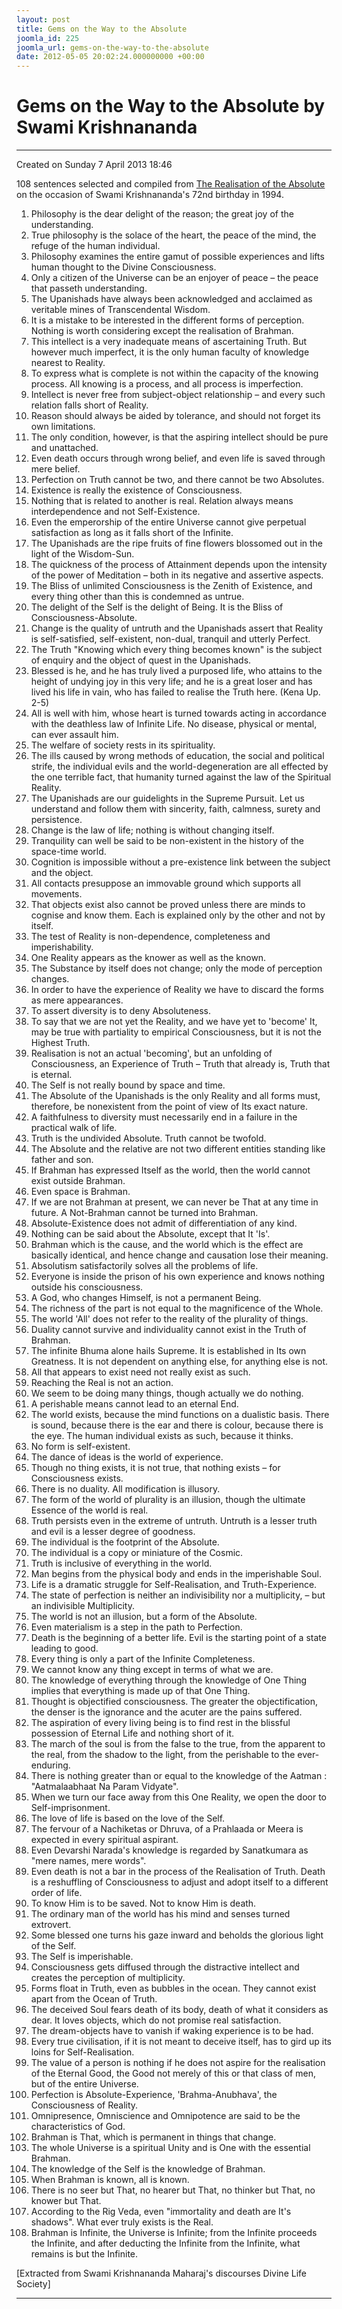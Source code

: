 ```yaml
---
layout: post
title: Gems on the Way to the Absolute
joomla_id: 225
joomla_url: gems-on-the-way-to-the-absolute
date: 2012-05-05 20:02:24.000000000 +00:00
---
```

  

# Gems on the Way to the Absolute by Swami Krishnananda

* * *  


Created on Sunday 7 April 2013 18:46

108 sentences selected and compiled from [The Realisation of the Absolute](http://www.swami-krishnananda.org/realis_0.html) on the occasion of Swami Krishnananda's 72nd birthday in 1994.

1. Philosophy is the dear delight of the reason; the great joy of the understanding.
2. True philosophy is the solace of the heart, the peace of the mind, the refuge of the human individual.
3. Philosophy examines the entire gamut of possible experiences and lifts human thought to the Divine Consciousness. 
4. Only a citizen of the Universe can be an enjoyer of peace – the peace that passeth understanding.
5. The Upanishads have always been acknowledged and acclaimed as veritable mines of Transcendental Wisdom.
6. It is a mistake to be interested in the different forms of perception. Nothing is worth considering except the realisation of Brahman.
7. This intellect is a very inadequate means of ascertaining Truth. But however much imperfect, it is the only human faculty of knowledge nearest to Reality.
8. To express what is complete is not within the capacity of the knowing process. All knowing is a process, and all process is imperfection.
9. Intellect is never free from subject-object relationship – and every such relation falls short of Reality.
10. Reason should always be aided by tolerance, and should not forget its own limitations.
11. The only condition, however, is that the aspiring intellect should be pure and unattached.
12. Even death occurs through wrong belief, and even life is saved through mere belief. 
13. Perfection on Truth cannot be two, and there cannot be two Absolutes.
14. Existence is really the existence of Consciousness.
15. Nothing that is related to another is real. Relation always means interdependence and not Self-Existence.
16. Even the emperorship of the entire Universe cannot give perpetual satisfaction as long as it falls short of the Infinite. 
17. The Upanishads are the ripe fruits of fine flowers blossomed out in the light of the Wisdom-Sun. 
18. The quickness of the process of Attainment depends upon the intensity of the power of Meditation – both in its negative and assertive aspects.
19. The Bliss of unlimited Consciousness is the Zenith of Existence, and every thing other than this is condemned as untrue.
20. The delight of the Self is the delight of Being. It is the Bliss of Consciousness-Absolute.
21. Change is the quality of untruth and the Upanishads assert that Reality is self-satisfied, self-existent, non-dual, tranquil and utterly Perfect.
22. The Truth "Knowing which every thing becomes known" is the subject of enquiry and the object of quest in the Upanishads.
23. Blessed is he, and he has truly lived a purposed life, who attains to the height of undying joy in this very life; and he is a great loser and has lived his life in vain, who has failed to realise the Truth here. (Kena Up. 2-5)
24. All is well with him, whose heart is turned towards acting in accordance with the deathless law of Infinite Life. No disease, physical or mental, can ever assault him.
25. The welfare of society rests in its spirituality.
26. The ills caused by wrong methods of education, the social and political strife, the individual evils and the world-degeneration are all effected by the one terrible fact, that humanity turned against the law of the Spiritual Reality.
27. The Upanishads are our guidelights in the Supreme Pursuit. Let us understand and follow them with sincerity, faith, calmness, surety and persistence. 
28. Change is the law of life; nothing is without changing itself.
29. Tranquility can well be said to be non-existent in the history of the space-time world. 
30. Cognition is impossible without a pre-existence link between the subject and the object.
31. All contacts presuppose an immovable ground which supports all movements. 
32. That objects exist also cannot be proved unless there are minds to cognise and know them. Each is explained only by the other and not by itself. 
33. The test of Reality is non-dependence, completeness and imperishability.
34. One Reality appears as the knower as well as the known. 
35. The Substance by itself does not change; only the mode of perception changes. 
36. In order to have the experience of Reality we have to discard the forms as mere appearances.
37. To assert diversity is to deny Absoluteness.
38. To say that we are not yet the Reality, and we have yet to 'become' It, may be true with partiality to empirical Consciousness, but it is not the Highest Truth. 
39. Realisation is not an actual 'becoming', but an unfolding of Consciousness, an Experience of Truth – Truth that already is, Truth that is eternal. 
40. The Self is not really bound by space and time. 
41. The Absolute of the Upanishads is the only Reality and all forms must, therefore, be nonexistent from the point of view of Its exact nature.
42. A faithfulness to diversity must necessarily end in a failure in the practical walk of life. 
43. Truth is the undivided Absolute. Truth cannot be twofold. 
44. The Absolute and the relative are not two different entities standing like father and son.
45. If Brahman has expressed Itself as the world, then the world cannot exist outside Brahman.
46. Even space is Brahman. 
47. If we are not Brahman at present, we can never be That at any time in future. A Not-Brahman cannot be turned into Brahman. 
48. Absolute-Existence does not admit of differentiation of any kind.
49. Nothing can be said about the Absolute, except that It 'Is'.
50. Brahman which is the cause, and the world which is the effect are basically identical, and hence change and causation lose their meaning. 
51. Absolutism satisfactorily solves all the problems of life.
52. Everyone is inside the prison of his own experience and knows nothing outside his consciousness. 
53. A God, who changes Himself, is not a permanent Being. 
54. The richness of the part is not equal to the magnificence of the Whole.
55. The world 'All' does not refer to the reality of the plurality of things.
56. Duality cannot survive and individuality cannot exist in the Truth of Brahman. 
57. The infinite Bhuma alone hails Supreme. It is established in Its own Greatness. It is not dependent on anything else, for anything else is not. 
58. All that appears to exist need not really exist as such. 
59. Reaching the Real is not an action. 
60. We seem to be doing many things, though actually we do nothing. 
61. A perishable means cannot lead to an eternal End. 
62. The world exists, because the mind functions on a dualistic basis. There is sound, because there is the ear and there is colour, because there is the eye. The human individual exists as such, because it thinks. 
63. No form is self-existent.
64. The dance of ideas is the world of experience.
65. Though no thing exists, it is not true, that nothing exists – for Consciousness exists. 
66. There is no duality. All modification is illusory. 
67. The form of the world of plurality is an illusion, though the ultimate Essence of the world is real.
68. Truth persists even in the extreme of untruth. Untruth is a lesser truth and evil is a lesser degree of goodness. 
69. The individual is the footprint of the Absolute. 
70. The individual is a copy or miniature of the Cosmic.
71. Truth is inclusive of everything in the world. 
72. Man begins from the physical body and ends in the imperishable Soul.
73. Life is a dramatic struggle for Self-Realisation, and Truth-Experience.
74. The state of perfection is neither an indivisibility nor a multiplicity, – but an indivisible Multiplicity.
75. The world is not an illusion, but a form of the Absolute.
76. Even materialism is a step in the path to Perfection. 
77. Death is the beginning of a better life. Evil is the starting point of a state leading to good. 
78. Every thing is only a part of the Infinite Completeness.
79. We cannot know any thing except in terms of what we are. 
80. The knowledge of everything through the knowledge of One Thing implies that everything is made up of that One Thing.
81. Thought is objectified consciousness. The greater the objectification, the denser is the ignorance and the acuter are the pains suffered. 
82. The aspiration of every living being is to find rest in the blissful possession of Eternal Life and nothing short of it. 
83. The march of the soul is from the false to the true, from the apparent to the real, from the shadow to the light, from the perishable to the ever-enduring. 
84. There is nothing greater than or equal to the knowledge of the Aatman : "Aatmalaabhaat Na Param Vidyate".
85. When we turn our face away from this One Reality, we open the door to Self-imprisonment.
86. The love of life is based on the love of the Self. 
87. The fervour of a Nachiketas or Dhruva, of a Prahlaada or Meera is expected in every spiritual aspirant.
88. Even Devarshi Narada's knowledge is regarded by Sanatkumara as "mere names, mere words".
89. Even death is not a bar in the process of the Realisation of Truth. Death is a reshuffling of Consciousness to adjust and adopt itself to a different order of life. 
90. To know Him is to be saved. Not to know Him is death. 
91. The ordinary man of the world has his mind and senses turned extrovert.
92. Some blessed one turns his gaze inward and beholds the glorious light of the Self. 
93. The Self is imperishable. 
94. Consciousness gets diffused through the distractive intellect and creates the perception of multiplicity.
95. Forms float in Truth, even as bubbles in the ocean. They cannot exist apart from the Ocean of Truth. 
96. The deceived Soul fears death of its body, death of what it considers as dear. It loves objects, which do not promise real satisfaction. 
97. The dream-objects have to vanish if waking experience is to be had. 
98. Every true civilisation, if it is not meant to deceive itself, has to gird up its loins for Self-Realisation. 
99. The value of a person is nothing if he does not aspire for the realisation of the Eternal Good, the Good not merely of this or that class of men, but of the entire Universe. 
100. Perfection is Absolute-Experience, 'Brahma-Anubhava', the Consciousness of Reality. 
101. Omnipresence, Omniscience and Omnipotence are said to be the characteristics of God. 
102. Brahman is That, which is permanent in things that change. 
103. The whole Universe is a spiritual Unity and is One with the essential Brahman. 
104. The knowledge of the Self is the knowledge of Brahman. 
105. When Brahman is known, all is known. 
106. There is no seer but That, no hearer but That, no thinker but That, no knower but That.
107. According to the Rig Veda, even "immortality and death are It's shadows". What ever truly exists is the Real.
108. Brahman is Infinite, the Universe is Infinite; from the Infinite proceeds the Infinite, and after deducting the Infinite from the Infinite, what remains is but the Infinite.



[Extracted from Swami Krishnananda Maharaj's discourses Divine Life Society]

* * *





  
